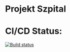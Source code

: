 # Projekt Szpital
 
# CI/CD Status:

[![Build status](https://ci.appveyor.com/api/projects/status/qyfija8evc8eovks/branch/master?svg=true)](https://ci.appveyor.com/project/artur-puda/szpital/branch/master)
